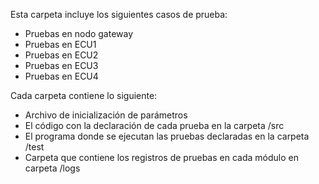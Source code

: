 Esta carpeta incluye los siguientes casos de prueba:

- Pruebas en nodo gateway
- Pruebas en ECU1
- Pruebas en ECU2
- Pruebas en ECU3
- Pruebas en ECU4

Cada carpeta contiene lo siguiente:

-  Archivo de inicialización de parámetros
-  El código con la declaración de cada prueba en la carpeta /src
-  El programa donde se ejecutan las pruebas declaradas en la carpeta /test
-  Carpeta que contiene los registros de pruebas en cada módulo en carpeta /logs

